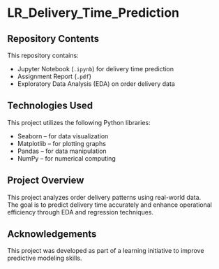 # LR_Delivery_Time_Prediction

## Repository Contents  
This repository contains:  
- Jupyter Notebook (`.ipynb`) for delivery time prediction  
- Assignment Report (`.pdf`)  
- Exploratory Data Analysis (EDA) on order delivery data  

## Technologies Used  
This project utilizes the following Python libraries:  
- Seaborn – for data visualization  
- Matplotlib – for plotting graphs  
- Pandas – for data manipulation  
- NumPy – for numerical computing  

## Project Overview  
This project analyzes order delivery patterns using real-world data.  
The goal is to predict delivery time accurately and enhance operational efficiency through EDA and regression techniques.  

## Acknowledgements  
This project was developed as part of a learning initiative to improve predictive modeling skills.  

